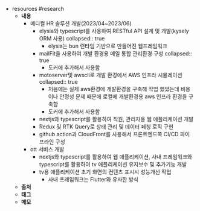 - resources #research
	- **내용**
		- 메디컬 HR 솔루션 개발(2023/04~2023/06)
			- elysia와 typescript를 사용하여 RESTful API 설계 및 개발(kysely ORM 사용)
			  collapsed:: true
				- elysia는 bun 런타임 기반으로 만들어진 웹프레임워크
			- mailFit을 사용하여 개발 환경용 메일 통합 관리환경 구성
			  collapsed:: true
				- 도커에 추가해서 사용함
			- motoserver및 awscli로 개발 환경에서 AWS 인프라 시뮬레이션
			  collapsed:: true
				- 처음에는 실제 aws환경에 개발환경을 구축해 작업 했었는데 비용이나 안정성 문제 때문에 로컬에 개발환경용 aws 인프라 환경을 구축함
				- 도커에 추가해서 사용함
			- nextjs와 typescript를 활용하여 직원, 관리자용 웹 애플리케이션 개발
			- Redux 및 RTK Query로 상태 관리 및 데이터 페칭 로직 구현
			- github action과 CloudFront를 사용해서 프론트엔드쪽 CI/CD 파이프라인 구성
		- ott 서비스 개발
			- nextjs와 typescript를 활용하여 웹 애플리케이션, 사내 프레임워크와 typescript를 활용하여 tv 애플리케이션 유지보수 및 추가기능 개발
			- tv용 애플리케이션 초기 화면의 컨텐츠 표시시 성능개선 작업
				- 사내 프레임워크는 Flutter와 유사한 방식
	- **출처**
	- **태그**
	- **메모**